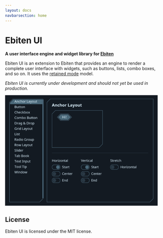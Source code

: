 ```yaml
---
layout: docs
navbarsection: home
---
```


Ebiten UI
=========

**A user interface engine and widget library for [Ebiten]**

Ebiten UI is an extension to Ebiten that provides an engine to render a complete user interface
with widgets, such as buttons, lists, combo boxes, and so on. It uses the [retained mode] model.

*Ebiten UI is currently under development and should not yet be used in production.*

![Screenshots](ebiten-ui.gif)


License
-------

Ebiten UI is licensed under the MIT license.



[Ebiten]: https://ebiten.org
[retained mode]: https://en.wikipedia.org/wiki/Retained_mode

